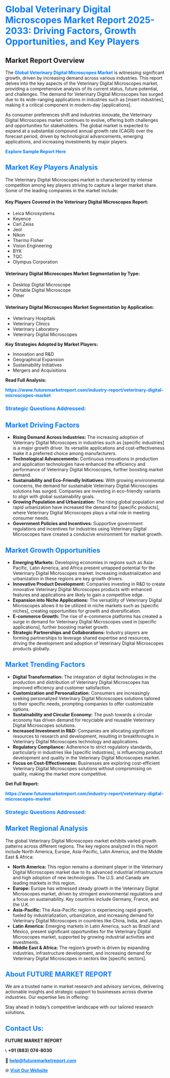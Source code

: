 <h1 style="color: #007BFF;">Global Veterinary Digital Microscopes Market Report 2025-2033: Driving Factors, Growth Opportunities, and Key Players</h1>

<section id="overview">
<h2>Market Report Overview</h2>
<p>The <a href="https://www.futuremarketreport.com/industry-report/veterinary-digital-microscopes-market" style="color: #007BFF; text-decoration: none;"><strong>Global Veterinary Digital Microscopes Market</strong></a> is witnessing significant growth, driven by increasing demand across various industries. This report delves into the key aspects of the Veterinary Digital Microscopes market, providing a comprehensive analysis of its current status, future potential, and challenges. The demand for Veterinary Digital Microscopes has surged due to its wide-ranging applications in industries such as [insert industries], making it a critical component in modern-day [applications].</p>
<p>As consumer preferences shift and industries innovate, the Veterinary Digital Microscopes market continues to evolve, offering both challenges and opportunities for stakeholders. The global market is expected to expand at a substantial compound annual growth rate (CAGR) over the forecast period, driven by technological advancements, emerging applications, and increasing investments by major players.</p>
</section>

<section id="overview">
<p><a href="https://www.futuremarketreport.com/request-sample/reportId=127637" style="color: #007BFF; text-decoration: none;"><strong>Explore Sample Report Here</strong></a></p>
</section>

<section id="key-players">
<h2 style="color: #007BFF;">Market Key Players Analysis</h2>
<p>The Veterinary Digital Microscopes market is characterized by intense competition among key players striving to capture a larger market share. Some of the leading companies in the market include:</p>
<h4>Key Players Covered in the Veterinary Digital Microscopes Report:</h4>
<ul><li>Leica Microsystems</li><li>Keyence</li><li>Carl Zeiss</li><li>Jeol</li><li>Nikon</li><li>Thermo Fisher</li><li>Vision Engineering</li><li>BYK</li><li>TQC</li><li>Olympus Corporation</li></ul>
<h4>Veterinary Digital Microscopes Market Segmentation by Type:</h4>
<ul><li>Desktop Digital Microscope</li><li>Portable Digital Microscope</li><li>Other</li></ul>

<h4>Veterinary Digital Microscopes Market Segmentation by Application:</h4>
<ul><li>Veterinary Hospitals</li><li>Veterinary Clinics</li><li>Veterinary Laboratory</li><li>Veterinary Digital Microscopes</li></ul>
<p><strong>Key Strategies Adopted by Market Players:</strong></p>
<ul>
<li>Innovation and R&D</li>
<li>Geographical Expansion</li>
<li>Sustainability Initiatives</li>
<li>Mergers and Acquisitions</li>
</ul>
</section>

<section>
<p><strong>Read Full Analysis: </strong></p><a href="https://www.futuremarketreport.com/industry-report/veterinary-digital-microscopes-market" style="color: #007BFF; text-decoration: none;"><strong>https://www.futuremarketreport.com/industry-report/veterinary-digital-microscopes-market</strong></a>
<h3 style="color: #007BFF;">Strategic Questions Addressed:</h3>
</section>

<section id="driving-factors">
<h2 style="color: #007BFF;">Market Driving Factors</h2>
<ul>
<li><strong>Rising Demand Across Industries:</strong> The increasing adoption of Veterinary Digital Microscopes in industries such as [specific industries] is a major growth driver. Its versatile applications and cost-effectiveness make it a preferred choice among manufacturers.</li>
<li><strong>Technological Advancements:</strong> Continuous innovations in production and application technologies have enhanced the efficiency and performance of Veterinary Digital Microscopes, further boosting market demand.</li>
<li><strong>Sustainability and Eco-Friendly Initiatives:</strong> With growing environmental concerns, the demand for sustainable Veterinary Digital Microscopes solutions has surged. Companies are investing in eco-friendly variants to align with global sustainability goals.</li>
<li><strong>Growing Population and Urbanization:</strong> The rising global population and rapid urbanization have increased the demand for [specific products], where Veterinary Digital Microscopes plays a vital role in meeting consumer needs.</li>
<li><strong>Government Policies and Incentives:</strong> Supportive government regulations and incentives for industries using Veterinary Digital Microscopes have created a conducive environment for market growth.</li>
</ul>
</section>

<section id="growth-opportunities">
<h2 style="color: #007BFF;">Market Growth Opportunities</h2>
<ul>
<li><strong>Emerging Markets:</strong> Developing economies in regions such as Asia-Pacific, Latin America, and Africa present untapped potential for the Veterinary Digital Microscopes market. Increasing industrialization and urbanization in these regions are key growth drivers.</li>
<li><strong>Innovative Product Development:</strong> Companies investing in R&D to create innovative Veterinary Digital Microscopes products with enhanced features and applications are likely to gain a competitive edge.</li>
<li><strong>Expansion into Niche Applications:</strong> The versatility of Veterinary Digital Microscopes allows it to be utilized in niche markets such as [specific niches], creating opportunities for growth and diversification.</li>
<li><strong>E-commerce Growth:</strong> The rise of e-commerce platforms has created a surge in demand for Veterinary Digital Microscopes used in [specific applications], further boosting market growth.</li>
<li><strong>Strategic Partnerships and Collaborations:</strong> Industry players are forming partnerships to leverage shared expertise and resources, driving the development and adoption of Veterinary Digital Microscopes products globally.</li>
</ul>
</section>

<section id="trending-factors">
<h2 style="color: #007BFF;">Market Trending Factors</h2>
<ul>
<li><strong>Digital Transformation:</strong> The integration of digital technologies in the production and distribution of Veterinary Digital Microscopes has improved efficiency and customer satisfaction.</li>
<li><strong>Customization and Personalization:</strong> Consumers are increasingly seeking personalized Veterinary Digital Microscopes solutions tailored to their specific needs, prompting companies to offer customizable options.</li>
<li><strong>Sustainability and Circular Economy:</strong> The push towards a circular economy has driven demand for recyclable and reusable Veterinary Digital Microscopes solutions.</li>
<li><strong>Increased Investment in R&D:</strong> Companies are allocating significant resources to research and development, resulting in breakthroughs in Veterinary Digital Microscopes technology and applications.</li>
<li><strong>Regulatory Compliance:</strong> Adherence to strict regulatory standards, particularly in industries like [specific industries], is influencing product development and quality in the Veterinary Digital Microscopes market.</li>
<li><strong>Focus on Cost-Effectiveness:</strong> Businesses are exploring cost-efficient Veterinary Digital Microscopes solutions without compromising on quality, making the market more competitive.</li>
</ul>
</section>

<section>
<p><strong>Get Full Report: </strong></p><a href="https://www.futuremarketreport.com/industry-report/veterinary-digital-microscopes-market" style="color: #007BFF; text-decoration: none;"><strong>https://www.futuremarketreport.com/industry-report/veterinary-digital-microscopes-market</strong></a>
<h3 style="color: #007BFF;">Strategic Questions Addressed:</h3>
</section>


<section id="regional-analysis">
<h2 style="color: #007BFF;">Market Regional Analysis</h2>
<p>The global Veterinary Digital Microscopes market exhibits varied growth patterns across different regions. The key regions analyzed in this report include North America, Europe, Asia-Pacific, Latin America, and the Middle East & Africa:</p>
<ul>
<li><strong>North America:</strong> This region remains a dominant player in the Veterinary Digital Microscopes market due to its advanced industrial infrastructure and high adoption of new technologies. The U.S. and Canada are leading markets in this region.</li>
<li><strong>Europe:</strong> Europe has witnessed steady growth in the Veterinary Digital Microscopes market, driven by stringent environmental regulations and a focus on sustainability. Key countries include Germany, France, and the U.K.</li>
<li><strong>Asia-Pacific:</strong> The Asia-Pacific region is experiencing rapid growth, fueled by industrialization, urbanization, and increasing demand for Veterinary Digital Microscopes in countries like China, India, and Japan.</li>
<li><strong>Latin America:</strong> Emerging markets in Latin America, such as Brazil and Mexico, present significant opportunities for the Veterinary Digital Microscopes market, supported by growing industrial activities and investments.</li>
<li><strong>Middle East & Africa:</strong> The region’s growth is driven by expanding industries, infrastructure development, and increasing demand for Veterinary Digital Microscopes in sectors like [specific sectors].</li>
</ul>
</section>

<footer>
<h2 style="color: #007BFF;">About FUTURE MARKET REPORT</h2>
<p>We are a trusted name in market research and advisory services, delivering actionable insights and strategic support to businesses across diverse industries. Our expertise lies in offering:</p>

<p>Stay ahead in today’s competitive landscape with our tailored research solutions.</p>

<h2 style="color: #007BFF;">Contact Us:</h2>
<p><strong>FUTURE MARKET REPORT</strong></p>
<p>📞 <strong>+91 (883) 074-8030</strong></p>
<p>📧 <strong><a href="mailto:help@futuremarketreport.com" style="color: #007BFF;">help@futuremarketreport.com</a></strong></p>
<p>🌐 <strong><a href="https://www.futuremarketreport.com/" style="color: #007BFF;">Visit Our Website</a></strong></p>
</footer>